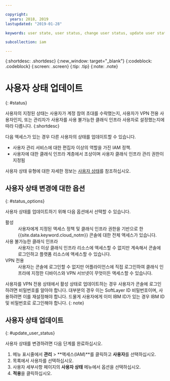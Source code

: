 ```yaml
---

copyright:
  years: 2018, 2019
lastupdated: "2019-01-28"

keywords: user state, user status, change user status, update user status

subcollection: iam

---
```



{:shortdesc: .shortdesc}
{:new_window: target="_blank"}
{:codeblock: .codeblock}
{:screen: .screen}
{:tip: .tip}
{:note: .note}

# 사용자 상태 업데이트
{: #status}

사용자의 지정된 상태는 사용자가 계정 참여 초대를 수락했는지, 사용자가 VPN 전용 사용자인지, 또는 관리자가 사용자를 사용 불가능한 클래식 인프라 사용자로 설정했는지에 따라 다릅니다.
{:shortdesc}

다음 액세스가 있는 경우 다른 사용자의 상태를 업데이트할 수 있습니다.

  * 사용자 관리 서비스에 대한 편집자 이상의 역할을 가진 IAM 정책.
  * 사용자에 대한 클래식 인프라 계층에서 조상이며 사용자 클래식 인프라 관리 권한이 지정됨

사용자 상태 유형에 대한 자세한 정보는 [사용자 상태](/docs/iam?topic=iam-user_status#user_status)를 참조하십시오.

## 사용자 상태 변경에 대한 옵션
{: #status_options}

사용자 상태를 업데이트하기 위해 다음 옵션에서 선택할 수 있습니다.

<dl>
<dt>활성</dt>
<dd>사용자에게 지정된 액세스 정책 및 클래식 인프라 권한을 기반으로 한 {{site.data.keyword.cloud_notm}} 콘솔에 대한 전체 액세스가 있습니다.</dd>
<dt>사용 불가능한 클래식 인프라</dt>
<dd>사용자는 더 이상 클래식 인프라 리소스에 액세스할 수 없지만 계속해서 콘솔에 로그인하고 플랫폼 리소스에 액세스할 수 있습니다.</dd>
<dt>VPN 전용</dt>
<dd>사용자는 콘솔에 로그인할 수 없지만 어플라이언스에 직접 로그인하여 클래식 인프라에 지정한 디바이스와 VPN 서브넷이 무엇이든 액세스할 수 있습니다.</dd>
</dl>

사용자를 VPN 전용 상태에서 활성 상태로 업데이트하는 경우 사용자가 콘솔에 로그인하려면 비밀번호를 알아야 합니다. 대부분의 경우 이는 SoftLayer ID 비밀번호이며, 사용하려면 이를 재설정해야 합니다. 드물게 사용자에게 이미 IBM ID가 있는 경우 IBM ID 및 비밀번호로 로그인해야 합니다.
{: note}

## 사용자 상태 업데이트
{: #update_user_status}

사용자 상태를 변경하려면 다음 단계를 완료하십시오.

1. 메뉴 표시줄에서 **관리** &gt; **액세스(IAM)**를 클릭하고 **사용자**를 선택하십시오.
2. 목록에서 사용자를 선택하십시오.
3. 사용자 세부사항 페이지의 **사용자 상태** 메뉴에서 옵션을 선택하십시오.  
4. **적용**을 클릭하십시오.
